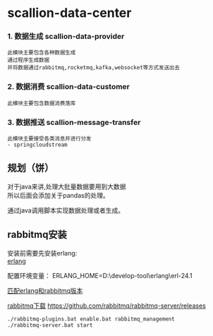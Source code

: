 # scallion-data-center

### 1. 数据生成 scallion-data-provider
    此模块主要包含各种数据生成
    通过程序生成数据
    并将数据通过rabbitmq,rocketmq,kafka,websocket等方式发送出去

### 2. 数据消费 scallion-data-customer
    此模块主要包含数据消费落库

### 3. 数据推送 scallion-message-transfer
    此模块主要接受各类消息并进行分发
    - springcloudstream

## 规划（饼）

对于java来讲,处理大批量数据要用到大数据  
所以后面会添加关于pandas的处理。

通过java调用脚本实现数据处理或者生成。

## rabbitmq安装

安装前需要先安装erlang:  
[erlang](https://www.erlang.org/downloads)

配置环境变量： ERLANG_HOME=D:\develop-tool\erlang\erl-24.1

[匹配erlang和rabbitmq版本](https://rabbitmq.com/which-erlang.html)

[rabbitmq下载](https://rabbitmq.com/install-windows.html)
https://github.com/rabbitmq/rabbitmq-server/releases

```
./rabbitmq-plugins.bat enable.bat rabbitmq_management
./rabbitmq-server.bat start
```

